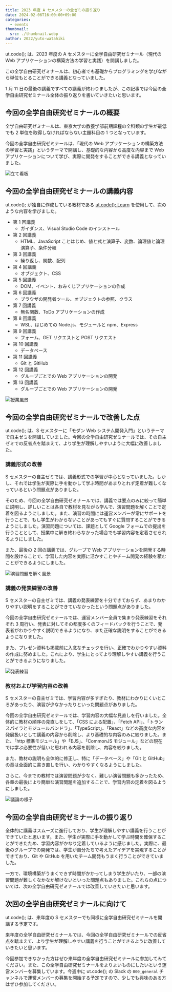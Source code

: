 ```yaml
---
title: 2023 年度 A セメスターの全ゼミの振り返り
date: 2024-02-06T16:00:00+09:00
categories:
  - events
thumbnail:
  src: ./thumbnail.webp
author: 2022/yuto-watahiki
---
```


ut.code(); は、2023 年度の A セメスターに全学自由研究ゼミナール（現代の Web アプリケーションの構築方法の学習と実践）を開講しました。

この全学自由研究ゼミナールは、初心者でも基礎からプログラミングを学びながら単位もとることができる講義となっていました。

1 月 11 日の最後の講義ですべての講義が終わりましたが、この記事では今回の全学自由研究ゼミナール全体の振り返りを書いていきたいと思います。

## 今回の全学自由研究ゼミナールの概要

全学自由研究ゼミナールは、東京大学の教養学部前期課程の全科類の学生が最低でも 2 単位を取得しなければならない主題科目の 1 つとなっています。

今回の全学自由研究ゼミナールは、「現代の Web アプリケーションの構築方法の学習と実践」というテーマで開講し、基礎的な内容から高度な内容まで Web アプリケーションについて学び、実際に開発をすることができる講義となっていました。

![立て看板](./signage.webp)

## 今回の全学自由研究ゼミナールの講義内容

ut.code(); が独自に作成している教材である [ut.code(); Learn](https://learn.utcode.net/) を使用して、次のような内容を学びました。

- 第 1 回講義
  - ガイダンス、Visual Studio Code のインストール
- 第 2 回講義
  - HTML、JavaScript ことはじめ、値と式と演算子、変数、論理値と論理演算子、条件分岐
- 第 3 回講義
  - 繰り返し、関数、配列
- 第 4 回講義
  - オブジェクト、CSS
- 第 5 回講義
  - DOM、イベント、おみくじアプリケーションの作成
- 第 6 回講義
  - ブラウザの開発者ツール、オブジェクトの参照、クラス
- 第 7 回講義
  - 無名関数、ToDo アプリケーションの作成
- 第 8 回講義
  - WSL、はじめての Node.js、モジュールと npm、Express
- 第 9 回講義
  - フォーム、GET リクエストと POST リクエスト
- 第 10 回講義
  - データベース
- 第 11 回講義
  - Git と GitHub
- 第 12 回講義
  - グループごとでの Web アプリケーションの開発
- 第 13 回講義
  - グループごとでの Web アプリケーションの開発

![授業風景](./class.webp)

## 今回の全学自由研究ゼミナールで改善した点

ut.code(); は、S セメスターに「モダン Web システム開発入門」というテーマで自主ゼミを開講していました。今回の全学自由研究ゼミナールでは、その自主ゼミでの反省点を踏まえて、より学生が理解しやすいように大幅に改善しました。

### 講義形式の改善

S セメスターの自主ゼミでは、講義形式での学習が中心となっていました。しかし、それでは学生が実際に手を動かして学ぶ時間があまりとれず定着が難しくなっているという問題点がありました。

そのため、今回の全学自由研究ゼミナールでは、講義では要点のみに絞って簡単に説明し、詳しいことは各自で教材を見ながら学んで、演習問題を解くことで定着を図るようにしました。また、演習の時間には運営メンバーが常にサポートを行うことで、もし学生がわからないことがあってもすぐに質問することができるようにしました。演習問題については、課題として Google フォームでの提出を行うこととして、授業中に解き終わらなかった場合でも学習内容を定着させられるようにしました。

また、最後の 2 回の講義では、グループで Web アプリケーションを開発する時間を設けることで、学習した内容を実際に活かすことやチーム開発の経験を積むことができるようにしました。

![演習問題を解く風景](./solving-exercise.webp)

### 講義の発表練習の改善

S セメスターの自主ゼミでは、講義の発表練習を十分できておらず、あまりわかりやすい説明をすることができていなかったという問題点がありました。

今回の全学自由研究ゼミナールでは、運営メンバー全員で集まり発表練習をそれぞれ 3 周行い、発表に対してその都度多くのフィードバックを行うことで、発表者がわかりやすく説明できるようになり、また正確な説明をすることができるようになりました。

また、プレゼン資料も掲載前に入念なチェックを行い、正確でわかりやすい資料の作成に努めました。これにより、学生にとってより理解しやすい講義を行うことができるようになりました。

![発表練習](./presentation-practice.webp)

### 教材および学習内容の改善

S セメスターの自主ゼミでは、学習内容が多すぎたり、教材にわかりにくいところがあったり、演習が少なかったりといった問題点がありました。

今回の全学自由研究ゼミナールでは、学習内容の大幅な見直しを行いました。全体的に教材の順序の見直しをして、「CSS による配置」、「Fetch API」、「トランスパイラとモジュールバンドラ」、「TypeScript」、「React」などの高度な内容を発展扱いとして講義の内容から削除し、より基礎的な内容のみに絞りました。また、「http 標準モジュール」や「EJS」、「CommonJS モジュール」などの現在では学ぶ必要性が低いと思われる内容を削除し、内容を絞りました。

また、教材の説明も全体的に修正し、特に「データベース」や「Git と GitHub」の章は全面的に書き直しを行い、わかりやすくなるようにしました。

さらに、今までの教材では演習問題が少なく、難しい演習問題も多かったため、各章の最後により簡単な演習問題を追加することで、学習内容の定着を図るようにしました。

![議論の様子](./discussion.webp)

## 今回の全学自由研究ゼミナールの振り返り

全体的に講義はスムーズに進行しており、学生が理解しやすい講義を行うことができていたと思います。また、学生が実際に手を動かして学ぶ時間を確保することができたため、学習内容がかなり定着しているように感じました。実際に、最後のグループでの開発では、学生が自分たちで考えたアイデアを実現することができており、Git や GitHub を用いたチーム開発もうまく行うことができていました。

一方で、環境構築がうまくできず時間がかかってしまう学生がいたり、一部の演習問題が難しくなかなか解けないといった問題点もありました。これらの点については、次の全学自由研究ゼミナールでは改善していきたいと思います。

## 次回の全学自由研究ゼミナールに向けて

ut.code(); は、来年度の S セメスターでも同様に全学自由研究ゼミナールを開講する予定です。

来年度の全学自由研究ゼミナールでは、今回の全学自由研究ゼミナールでの反省点を踏まえて、より学生が理解しやすい講義を行うことができるように改善していきたいと思います。

今回参加できなかった方はぜひ来年度の全学自由研究ゼミナールに参加してみてください。また、この全学自由研究ゼミナールをよりよいものにしたいという運営メンバーを募集しています。今週中に ut.code(); の Slack の `000_general` チャンネルで運営メンバーの募集を開始する予定ですので、少しでも興味のある方はぜひ参加してください。
